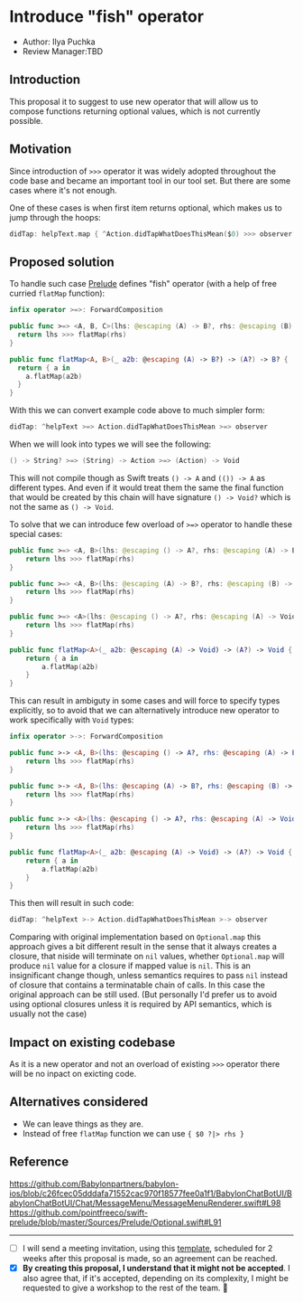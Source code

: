 # Introduce "fish" operator

* Author: Ilya Puchka
* Review Manager:TBD

## Introduction

This proposal it to suggest to use new operator that will allow us to compose functions returning optional values, which is not currently possible.

## Motivation

Since introduction of `>>>` operator it was widely adopted throughout the code base and became an important tool in our tool set. But there are some cases where it's not enough. 

One of these cases is when first item returns optional, which makes us to jump through the hoops:

```swift
didTap: helpText.map { ^Action.didTapWhatDoesThisMean($0) >>> observer }
```

## Proposed solution

To handle such case [Prelude](https://github.com/pointfreeco/swift-prelude) defines "fish" operator (with a help of free curried `flatMap` function):

```swift
infix operator >=>: ForwardComposition

public func >=> <A, B, C>(lhs: @escaping (A) -> B?, rhs: @escaping (B) -> C?) -> (A) -> C? {
  return lhs >>> flatMap(rhs)
}

public func flatMap<A, B>(_ a2b: @escaping (A) -> B?) -> (A?) -> B? {
  return { a in
    a.flatMap(a2b)
  }
}
```

With this we can convert example code above to much simpler form:

```swift
didTap: ^helpText >=> Action.didTapWhatDoesThisMean >=> observer
```

When we will look into types we will see the following:

```swift
() -> String? >=> (String) -> Action >=> (Action) -> Void
```

This will not compile though as Swift treats `() -> A` and `(()) -> A` as different types. And even if it would treat them the same the final function that would be created by this chain will have signature `() -> Void?` which is not the same as `() -> Void`.

To solve that we can introduce few overload of `>=>` operator to handle these special cases:

```swift
public func >=> <A, B>(lhs: @escaping () -> A?, rhs: @escaping (A) -> B?) -> () -> B? {
    return lhs >>> flatMap(rhs)
}

public func >=> <A, B>(lhs: @escaping (A) -> B?, rhs: @escaping (B) -> Void) -> (A) -> Void {
    return lhs >>> flatMap(rhs)
}

public func >=> <A>(lhs: @escaping () -> A?, rhs: @escaping (A) -> Void) -> () -> Void {
    return lhs >>> flatMap(rhs)
}

public func flatMap<A>(_ a2b: @escaping (A) -> Void) -> (A?) -> Void {
    return { a in
        a.flatMap(a2b)
    }
}
```

This can result in ambiguty in some cases and will force to specify types explicitly, so to avoid that we can alternatively introduce new operator to work specifically with `Void` types:

```swift
infix operator >->: ForwardComposition

public func >-> <A, B>(lhs: @escaping () -> A?, rhs: @escaping (A) -> B?) -> () -> B? {
    return lhs >>> flatMap(rhs)
}

public func >-> <A, B>(lhs: @escaping (A) -> B?, rhs: @escaping (B) -> Void) -> (A) -> Void {
    return lhs >>> flatMap(rhs)
}

public func >-> <A>(lhs: @escaping () -> A?, rhs: @escaping (A) -> Void) -> () -> Void {
    return lhs >>> flatMap(rhs)
}

public func flatMap<A>(_ a2b: @escaping (A) -> Void) -> (A?) -> Void {
    return { a in
        a.flatMap(a2b)
    }
}
```

This then will result in such code:

```swift
didTap: ^helpText >-> Action.didTapWhatDoesThisMean >-> observer
```

Comparing with original implementation based on `Optional.map` this approach gives a bit different result in the sense that it always creates a closure, that niside will terminate on `nil` values, whether `Optional.map` will produce `nil` value for a closure if mapped value is `nil`. This is an insignificant change though, unless semantics requires to pass `nil` instead of closure that contains a terminatable chain of calls. In this case the original approach can be still used. (But personally I'd prefer us to avoid using optional closures unless it is required by API semantics, which is usually not the case)

## Impact on existing codebase

As it is a new operator and not an overload of existing `>>>` operator there will be no inpact on exicting code.

## Alternatives considered

- We can leave things as they are.
- Instead of free `flatMap` function we can use `{ $0 ?|> rhs }`

## Reference

https://github.com/Babylonpartners/babylon-ios/blob/c26fcec05dddafa71552cac970f18577fee0a1f1/BabylonChatBotUI/BabylonChatBotUI/Chat/MessageMenu/MessageMenuRenderer.swift#L98
https://github.com/pointfreeco/swift-prelude/blob/master/Sources/Prelude/Optional.swift#L91


---
* [ ] I will send a meeting invitation, using this [template](Template_Proposal_Meeting_Invitation.MD), scheduled for 2 weeks after this proposal is made, so an agreement can be reached.
* [x] **By creating this proposal, I understand that it might not be accepted**. I also agree that, if it's accepted,
depending on its complexity, I might be requested to give a workshop to the rest of the team. 🚀
